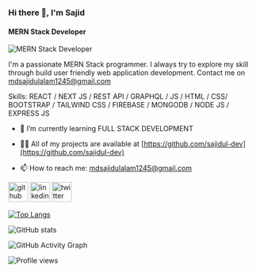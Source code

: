 ### Hi there 👋, I'm Sajid
#### MERN Stack Developer
![MERN Stack Developer](https://github.com/sajidul-dev/MdSajidulAlam/blob/main/MYBANNER.png)

I'm a passionate MERN Stack programmer. I always try to explore my skill through build user friendly web application development. Contact me on mdsajidulalam1245@gmail.com

Skills: REACT / NEXT JS / REST API / GRAPHQL / JS / HTML / CSS/ BOOTSTRAP / TAILWIND CSS / FIREBASE / MONGODB / NODE JS / EXPRESS JS

- 🌱 I’m currently learning FULL STACK DEVELOPMENT 

- 👨‍💻 All of my projects are available at [https://github.com/sajidul-dev](https://github.com/sajidul-dev)

- 📫 How to reach me: mdsajidulalam1245@gmail.com 



[<img src='https://cdn.jsdelivr.net/npm/simple-icons@3.0.1/icons/github.svg' alt='github' height='40'>](https://github.com/sajidul-dev)  [<img src='https://cdn.jsdelivr.net/npm/simple-icons@3.0.1/icons/linkedin.svg' alt='linkedin' height='40'>](https://www.linkedin.com/in/md-sajidul-alam/)  [<img src='https://cdn.jsdelivr.net/npm/simple-icons@3.0.1/icons/twitter.svg' alt='twitter' height='40'>](https://twitter.com/mdsajidulalam1)  

[![Top Langs](https://github-readme-stats.vercel.app/api/top-langs/?username=sajidul-dev)](https://github.com/anuraghazra/github-readme-stats)

![GitHub stats](https://github-readme-stats.vercel.app/api?username=sajidul-dev&show_icons=true)  

![GitHub Activity Graph](https://github-readme-activity-graph.vercel.app/graph?username=sajidul-dev&theme=dracula)  

![Profile views](https://komarev.com/ghpvc/?username=sajidul-dev)  
